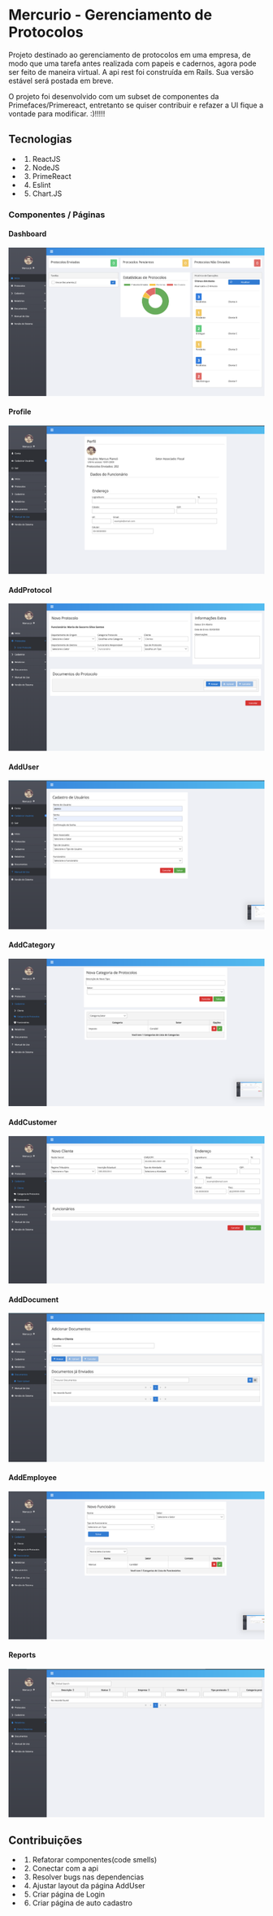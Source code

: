 # Mercurio - Gerenciamento de Protocolos

Projeto destinado ao gerenciamento de protocolos em uma empresa, de modo que uma tarefa antes realizada com papeis e cadernos, agora pode ser feito de maneira virtual. A api rest foi construída em Rails. Sua versão estável será postada em breve.

O projeto foi desenvolvido com um subset de componentes da Primefaces/Primereact, entretanto se quiser contribuir e refazer a UI fique a vontade para modificar. :)!!!!!

## Tecnologias

- 1.  ReactJS
- 2.  NodeJS
- 3.  PrimeReact
- 4.  Eslint
- 5.  Chart.JS

### Componentes / Páginas

#### Dashboard

![alt text](/screenshots/dashboard.png)

#### Profile

![alt text](/screenshots/profile.png)

#### AddProtocol

![alt text](/screenshots/addprotocol.png)

#### AddUser

![alt text](/screenshots/caduser.png)

#### AddCategory

![alt text](/screenshots/addcategory.png)

#### AddCustomer

![alt text](/screenshots/addcustomer.png)

#### AddDocument

![alt text](/screenshots/adddocument.png)

#### AddEmployee

![alt text](/screenshots/addemployee.png)

#### Reports

![alt text](/screenshots/reports.png)

## Contribuições

- 1.  Refatorar componentes(code smells)
- 2.  Conectar com a api
- 3.  Resolver bugs nas dependencias
- 4.  Ajustar layout da página AddUser
- 5.  Criar página de Login
- 6.  Criar página de auto cadastro
